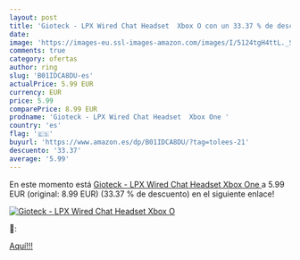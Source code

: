 ```yaml
---
layout: post
title: 'Gioteck - LPX Wired Chat Headset  Xbox O con un 33.37 % de descuento'
date: 
image: 'https://images-eu.ssl-images-amazon.com/images/I/5124tgH4ttL._SL200_.jpg'
comments: true
category: ofertas
author: ring
slug: 'B01IDCA8DU-es'
actualPrice: 5.99 EUR
currency: EUR
price: 5.99
comparePrice: 8.99 EUR
prodname: 'Gioteck - LPX Wired Chat Headset  Xbox One '
country: 'es'
flag: '🇪🇸'
buyurl: 'https://www.amazon.es/dp/B01IDCA8DU/?tag=tolees-21'
descuento: '33.37'
average: '5.99'
---
```


En este momento está [Gioteck - LPX Wired Chat Headset  Xbox One ](https://www.amazon.es/dp/B01IDCA8DU/?tag=tolees-21) a 5.99 EUR (original: 8.99 EUR) (33.37 %  de descuento) en el siguiente enlace!

[![Gioteck - LPX Wired Chat Headset  Xbox O](https://images-eu.ssl-images-amazon.com/images/I/5124tgH4ttL._SL200_.jpg)](https://www.amazon.es/dp/B01IDCA8DU/?tag=tolees-21)

🔎:


[Aquí!!!](https://www.amazon.es/dp/B01IDCA8DU/?tag=tolees-21)
